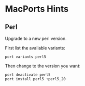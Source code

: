 MacPorts Hints
==============

Perl
----

Upgrade to a new perl version.

First list the available variants:

    port variants perl5

Then change to the version you want:

    port deactivate perl5
    port install perl5 +perl5_20

